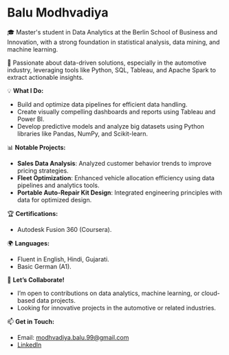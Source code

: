# Balu Modhvadiya

🎓 Master's student in Data Analytics at the Berlin School of Business and Innovation, with a strong foundation in statistical analysis, data mining, and machine learning.

🚗 Passionate about data-driven solutions, especially in the automotive industry, leveraging tools like Python, SQL, Tableau, and Apache Spark to extract actionable insights.

💡 **What I Do:**
- Build and optimize data pipelines for efficient data handling.
- Create visually compelling dashboards and reports using Tableau and Power BI.
- Develop predictive models and analyze big datasets using Python libraries like Pandas, NumPy, and Scikit-learn.

📊 **Notable Projects:**
- **Sales Data Analysis**: Analyzed customer behavior trends to improve pricing strategies.
- **Fleet Optimization**: Enhanced vehicle allocation efficiency using data pipelines and analytics tools.
- **Portable Auto-Repair Kit Design**: Integrated engineering principles with data for optimized design.

🏆 **Certifications:**
- Autodesk Fusion 360 (Coursera).

🌍 **Languages:**
- Fluent in English, Hindi, Gujarati.
- Basic German (A1).

🚀 **Let’s Collaborate!**
- I’m open to contributions on data analytics, machine learning, or cloud-based data projects.
- Looking for innovative projects in the automotive or related industries.

📫 **Get in Touch:**
- Email: modhvadiya.balu.99@gmail.com
- [LinkedIn](https://www.linkedin.com/in/balu-modhvadiya)
